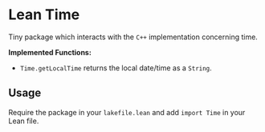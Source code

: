 # Lean Time

Tiny package which interacts with the `C++` implementation concerning time.

**Implemented Functions:**

- `Time.getLocalTime` returns the local date/time as a `String`.

## Usage

Require the package in your `lakefile.lean` and add `import Time` in your Lean file.

